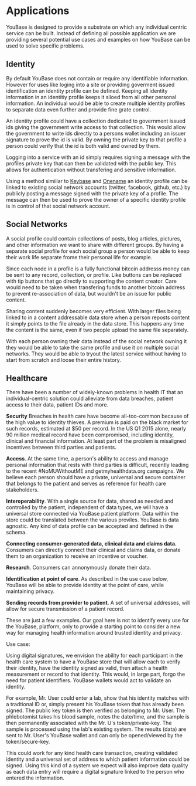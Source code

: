# Applications

YouBase is designed to provide a substrate on which any individual centric service can be built. Instead of defining all possible application we are providing several potential use cases and examples on how YouBase can be used to solve specific problems.

## Identity

By default YouBase does not contain or require any identifiable information.  However for uses like loging into a site or providing goverment issued identification an identity profile can be defined. Keeping all identity information in an identitiy profile keeps it siloed from all other personal information. An individual would be able to create multiple identity profiles to separate data even further and provide fine grate control.

An identity profile could have a collection dedicated to government issued ids giving the government write access to that collection. This would allow the government to write ids directly to a persons wallet including an issuer signature to prove the id is valid. By owning the private key to that profile a person could verify that the id is both valid and owned by them.

Logging into a service with an id simply requires signing a message with the profiles private key that can then be validated with the public key. This allows for authentication without transfering and sensitive information.

Using a method similiar to [Keybase](https://keybase.io) and [Onename](https://onename.com) an identity profile can be linked to existing social network accounts (twitter, facebook, github, etc.) by publicly posting a message signed with the private key of a profile. The message can then be used to prove the owner of a specific identity profile is in control of that social network account.

## Social Networks

A social profile could contain collections of posts, blog articles, pictures, and other information we want to share with different groups. By having a separate social profile for each social group a person would be able to keep their work life separate frome their personal life for example.  

Since each node in a profile is a fully functional bitcoin addresss money can be sent to any record, collection, or profile. Like buttons can be replaced with tip buttons that go directly to supporting the content creator. Care would need to be taken when transfering funds to another bitcoin address to prevent re-association of data, but wouldn't be an issue for public content.

Sharing content suddenly becomes very efficient. With larger files being linked to in a content addressable data store when a person reposts content it simply points to the file already in the data store. This happens any time the content is the same, even if two people upload the same file separately.

With each person owning their data instead of the social network owning it they would be able to take the same profile and use it on multiple social networks. They would be able to tryout the latest service without having to start from scratch and loose their entire history.

## Healthcare

There have been a number of widely-known problems in health IT that an individual-centric solution could alleviate from data breaches, patient access to their data, patient IDs and more.

**Security** Breaches in health care have become all-too-common because of the high value to identity thieves. A premium is paid on the black market for such records, estimated at $50 per record. In the US Q1 2015 alone, nearly 90 million medical record have been compromised, including identity, clinical and financial information. At least part of the problem is misaligned incentives between third parties and patients.

**Access**. At the same time, a person's ability to access and manage personal information that rests with third parties is difficult, recently leading to the recent #NoMUWithoutME and getmyhealthdata.org campaigns. We believe each person should have a private, universal and secure container that belongs to the patient and serves as reference for health care stakeholders.

**Interoperability**. With a single source for data, shared as needed and controlled by the patient, independent of data types, we will have a universal store connected via YouBase patient platform. Data within the store could be translated between the various proviles. YouBase is data agnostic. Any kind of data profile can be accepted and defined in the schema.

**Connecting consumer-generated data, clinical data and claims data.** Consumers can directly connect their clinical and claims data, or donate them to an organization to receive an incentive or voucher.

**Research**. Consumers can annonymously donate their data.

**Identification at point of care**. As described in the use case below, YouBase will be able to provide identity at the point of care, while maintaining privacy.

**Sending records from provider to patient**. A set of universal addresses, will allow for secure transmission of a patient record.

These are just a few examples. Our goal here is not to identify every use for the YouBase, platform, only to provide a starting point to consider a new way for managing health information around trusted identity and privacy.

Use case:

Using digital signatures, we envision the ability for each participant in the health care system to have a YouBase store that will allow each to verify their identity, have the identity signed as valid, then attach a health measurement or record to that identity. This would, in large part, forgo the need for patient identifiers. YouBase wallets would act to validate an identity.

For example,
Mr. User could enter a lab, show that his identity matches with a tradtional ID or, simply present his
YouBase token that has already been signed. The public key token is then verified as belonging to Mr. User. The phlebotomist takes his blood sample, notes the date/time, and the sample is then permanently associated with the Mr. U's token/private-key. The sample is processed using the lab's existing system. The results (data) are sent to Mr. User's YouBase wallet and can only be opened/viewed by the token/secure-key.

This could work for any kind health care transaction, creating validated identity and a universal set of address to which patient information could be signed. Using this kind of a system we expect will also improve data quality as each data entry will require a digital signature linked to the person who entered the information.



